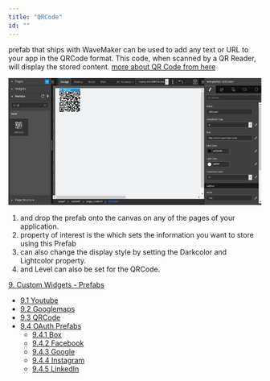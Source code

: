 ```yaml
---
title: "QRCode"
id: ""
---
```


prefab that ships with WaveMaker can be used to add any text or URL to your app in the QRCode format. This code, when scanned by a QR Reader, will display the stored content. [more about QR Code from here](http://www.qrcode.com/en/)

[![](../assets/QRCode_Prefab.png)](../assets/QRCode_Prefab.png)

1. and drop the prefab onto the canvas on any of the pages of your application.
2. property of interest is the which sets the information you want to store using this Prefab
3. can also change the display style by setting the Darkcolor and Lightcolor property.
4. and Level can also be set for the QRCode.

[9\. Custom Widgets - Prefabs](/learn/app-development/widgets/widget-library/#prefabs)

- [9.1 Youtube](/learn/app-development/widgets/prefab/youtube/)
- [9.2 Googlemaps](/learn/app-development/widgets/prefab/googlemaps/)
- [9.3 QRCode](/learn/app-development/widgets/prefab/qrcode/)
- [9.4 OAuth Prefabs](/learn/app-development/widgets/prefab/oauth-prefabs/)
    - [9.4.1 Box](/learn/app-development/widgets/prefab/oauth-prefabs/box/)
    - [9.4.2 Facebook](/learn/app-development/widgets/prefab/oauth-prefabs/facebook/)
    - [9.4.3 Google](/learn/app-development/widgets/prefab/oauth-prefabs/google/)
    - [9.4.4 Instagram](learn/app-development/widgets/prefab/oauth-prefabs/instagram/)
    - [9.4.5 LinkedIn](/learn/app-development/widgets/prefab/oauth-prefabs/linkedin/)
